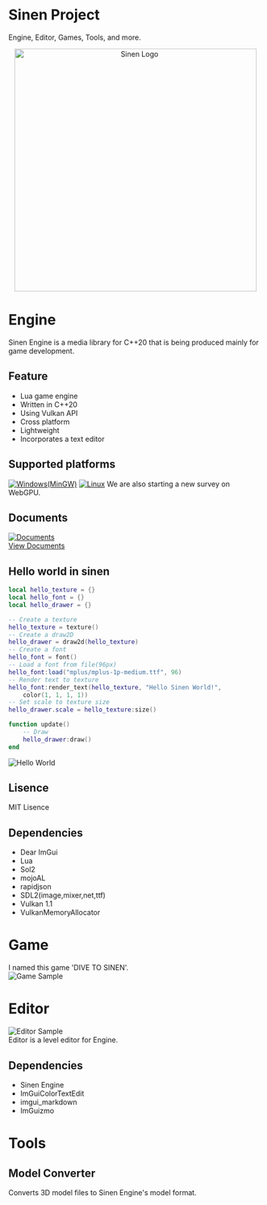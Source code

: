 # Sinen Project 
Engine, Editor, Games, Tools, and more.
<p align="center"><a href="https://astomih.github.io/sinen"><img src="https://raw.githubusercontent.com/astomih/sinen/main/logo/logo_bg_white.png" width="480" alt="Sinen Logo"></a></p>  

# Engine
Sinen Engine is a media library for C++20 that is being produced mainly for game development.  

## Feature
- Lua game engine
- Written in C++20
- Using Vulkan API
- Cross platform
- Lightweight
- Incorporates a text editor

## Supported platforms
[![Windows(MinGW)](https://github.com/astomih/sinen/actions/workflows/mingw.yml/badge.svg)](https://github.com/astomih/sinen/actions/workflows/mingw.yml)
[![Linux](https://github.com/astomih/sinen/actions/workflows/linux.yml/badge.svg)](https://github.com/astomih/sinen/actions/workflows/linux.yml)
We are also starting a new survey on WebGPU.
## Documents
[![Documents](https://github.com/astomih/sinen/actions/workflows/documents.yml/badge.svg)](https://github.com/astomih/sinen/actions/workflows/documents.yml)  
[View Documents](https://astomih.github.io/sinen)  

## Hello world in sinen
``` lua
local hello_texture = {}
local hello_font = {}
local hello_drawer = {}

-- Create a texture
hello_texture = texture()
-- Create a draw2D
hello_drawer = draw2d(hello_texture)
-- Create a font
hello_font = font()
-- Load a font from file(96px)
hello_font:load("mplus/mplus-1p-medium.ttf", 96)
-- Render text to texture
hello_font:render_text(hello_texture, "Hello Sinen World!",
    color(1, 1, 1, 1))
-- Set scale to texture size
hello_drawer.scale = hello_texture:size()

function update()
    -- Draw
    hello_drawer:draw()
end

```
![Hello World](https://raw.githubusercontent.com/astomih/sinen/main/docs/image/hello_world.png)
## Lisence
 MIT Lisence

## Dependencies 
- Dear ImGui
- Lua
- Sol2
- mojoAL
- rapidjson
- SDL2(image,mixer,net,ttf)
- Vulkan 1.1
- VulkanMemoryAllocator

# Game
I named this game 'DIVE TO SINEN'.  
![Game Sample](https://raw.githubusercontent.com/astomih/sinen/main/docs/image/game_sample.png)

# Editor
![Editor Sample](https://raw.githubusercontent.com/astomih/sinen/main/docs/image/editor_sample.png)  
Editor is a level editor for Engine.  
## Dependencies
- Sinen Engine
- ImGuiColorTextEdit
- imgui_markdown
- ImGuizmo


# Tools
## Model Converter
Converts 3D model files to Sinen Engine's model format.